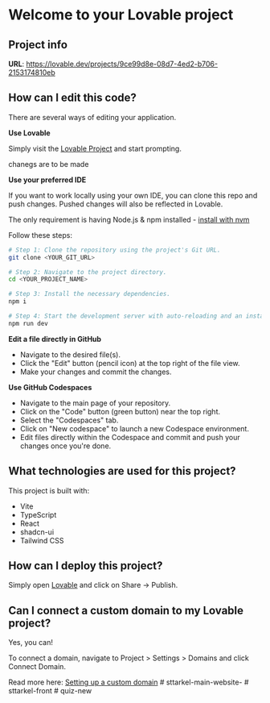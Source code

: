 # Welcome to your Lovable project

## Project info

**URL**: https://lovable.dev/projects/9ce99d8e-08d7-4ed2-b706-2153174810eb

## How can I edit this code?

There are several ways of editing your application.

**Use Lovable**

Simply visit the [Lovable Project](https://lovable.dev/projects/9ce99d8e-08d7-4ed2-b706-2153174810eb) and start prompting.

chanegs are to be made 

**Use your preferred IDE**

If you want to work locally using your own IDE, you can clone this repo and push changes. Pushed changes will also be reflected in Lovable.

The only requirement is having Node.js & npm installed - [install with nvm](https://github.com/nvm-sh/nvm#installing-and-updating)

Follow these steps:

```sh
# Step 1: Clone the repository using the project's Git URL.
git clone <YOUR_GIT_URL>

# Step 2: Navigate to the project directory.
cd <YOUR_PROJECT_NAME>

# Step 3: Install the necessary dependencies.
npm i

# Step 4: Start the development server with auto-reloading and an instant preview.
npm run dev
```

**Edit a file directly in GitHub**

- Navigate to the desired file(s).
- Click the "Edit" button (pencil icon) at the top right of the file view.
- Make your changes and commit the changes.

**Use GitHub Codespaces**

- Navigate to the main page of your repository.
- Click on the "Code" button (green button) near the top right.
- Select the "Codespaces" tab.
- Click on "New codespace" to launch a new Codespace environment.
- Edit files directly within the Codespace and commit and push your changes once you're done.

## What technologies are used for this project?

This project is built with:

- Vite
- TypeScript
- React
- shadcn-ui
- Tailwind CSS

## How can I deploy this project?

Simply open [Lovable](https://lovable.dev/projects/9ce99d8e-08d7-4ed2-b706-2153174810eb) and click on Share -> Publish.

## Can I connect a custom domain to my Lovable project?

Yes, you can!

To connect a domain, navigate to Project > Settings > Domains and click Connect Domain.

Read more here: [Setting up a custom domain](https://docs.lovable.dev/tips-tricks/custom-domain#step-by-step-guide)
#   s t t a r k e l - m a i n - w e b s i t e -  
 #   s t t a r k e l - f r o n t  
 #   q u i z - n e w  
 